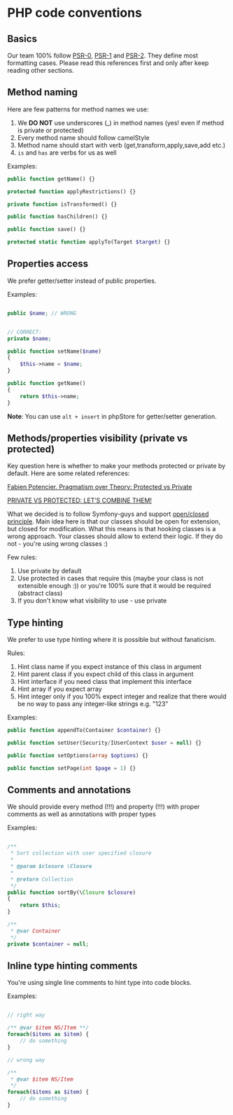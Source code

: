 # PHP code conventions

## Basics

Our team 100% follow [PSR-0](psr/0.md), [PSR-1](psr/1.md) and [PSR-2](psr/2.md). They define most formatting cases. Please read this references first and only after keep reading other sections.

## Method naming

Here are few patterns for method names we use:

1. We __DO NOT__ use underscores (_) in method names (yes! even if method is private or protected)
2. Every method name should follow camelStyle
3. Method name should start with verb (get,transform,apply,save,add etc.)
4. `is` and `has` are verbs for us as well

Examples:

```php
public function getName() {}

protected function applyRestrictions() {}

private function isTransformed() {}

public function hasChildren() {}

public function save() {}

protected static function applyTo(Target $target) {}
``` 

## Properties access

We prefer getter/setter instead of public properties.

Examples:

```php

public $name; // WRONG


// CORRECT:
private $name;

public function setName($name) 
{
	$this->name = $name;
}

public function getName() 
{
	return $this->name;
}
```

**Note**: You can use `alt + insert` in phpStore for getter/setter generation.

## Methods/properties visibility (private vs protected)

Key question here is whether to make your methods protected or private by default.
Here are some related references:

[Fabien Potencier. Pragmatism over Theory: Protected vs Private](http://fabien.potencier.org/article/47/pragmatism-over-theory-protected-vs-private) 

[PRIVATE VS PROTECTED: LET’S COMBINE THEM!](http://phpandme.tumblr.com/post/4391869601/private-vs-protected-lets-combine-them)

What we decided is to follow Symfony-guys and support [open/closed principle](http://en.wikipedia.org/wiki/Open/closed_principle).
Main idea here is that our classes should be open for extension, but closed for modification. 
What this means is that hooking classes is a wrong approach. 
Your classes should allow to extend their logic. If they do not - you're using wrong classes :)

Few rules:

1. Use private by default
2. Use protected in cases that require this (maybe your class is not extensible enough :)) or you're 100% sure that it would be required (abstract class)
3. If you don't know what visibility to use - use private

## Type hinting

We prefer to use type hinting where it is possible but without fanaticism.

Rules:

1. Hint class name if you expect instance of this class in argument
1. Hint parent class if you expect child of this class in argument
1. Hint interface if you need class that implement this interface
1. Hint array if you expect array
1. Hint integer only if you 100% expect integer and realize that there would be no way to pass any integer-like strings e.g. "123"

Examples:

```php
public function appendTo(Container $container) {}

public function setUser(Security/IUserContext $user = null) {}

public function setOptions(array $options) {}

public function setPage(int $page = 1) {}
```

## Comments and annotations

We should provide every method (!!!) and property (!!!) with proper comments as well as annotations with proper types 

Examples:

```php

/**
 * Sort collection with user specified closure
 *
 * @param $closure \Closure
 *
 * @return Collection
 */
public function sortBy(\Closure $closure)
{
	return $this;
}

/**
 * @var Container
 */
private $container = null;

```

## Inline type hinting comments

You're using single line comments to hint type into code blocks.

Examples:

```php

// right way

/** @var $item NS/Item **/
foreach($items as $item) {
    // do something
}

// wrong way

/**
 * @var $item NS/Item
 */
foreach($items as $item) {
    // do something
}
```
